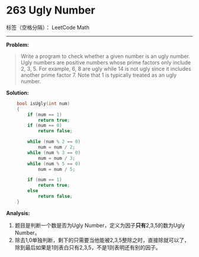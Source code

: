 ﻿# 263 Ugly Number

标签（空格分隔）： LeetCode Math

---

**Problem:**
>   Write a program to check whether a given number is an ugly number.
    Ugly numbers are positive numbers whose prime factors only include 2, 3, 5. For example, 6, 8 are ugly while 14 is not ugly since it includes another prime factor 7.
    Note that 1 is typically treated as an ugly number.

**Solution:**
```cpp
	bool isUgly(int num)
	{
		if (num == 1)
			return true;
		if (num == 0)
			return false;

		while (num % 2 == 0)
			num = num / 2;
		while (num % 3 == 0)
			num = num / 3;
		while (num % 5 == 0)
			num = num / 5;

		if (num == 1)
			return true;
		else
			return false;
	}
```


**Analysis:**

 1. 题目是判断一个数是否为Ugly Number，定义为因子**只有**2,3,5的数为Ugly Number。
 2. 除去1,0单独判断，剩下的只需要当他能被2,3,5整除之时，直接除就可以了，除到最后如果是1则表白只有2,3,5，不是1则表明还有别的因子。

